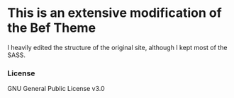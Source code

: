 # This is an extensive modification of the Bef Theme 

I heavily edited the structure of the original site, although I kept most of the SASS.


### License

GNU General Public License v3.0